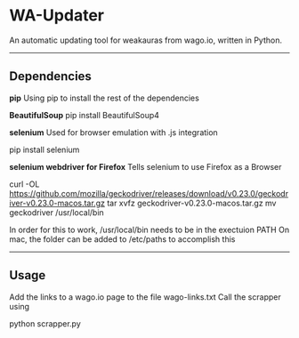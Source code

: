# WA-Updater

An automatic updating tool for weakauras from wago.io,
written in Python.

---

## Dependencies

**pip**
Using pip to install the rest of the dependencies

**BeautifulSoup**
pip install BeautifulSoup4

**selenium**
Used for browser emulation with .js integration

pip install selenium

**selenium webdriver for Firefox**
Tells selenium to use Firefox as a Browser

curl -OL https://github.com/mozilla/geckodriver/releases/download/v0.23.0/geckodriver-v0.23.0-macos.tar.gz 
tar xvfz geckodriver-v0.23.0-macos.tar.gz
mv geckodriver /usr/local/bin

In order for this to work, /usr/local/bin needs to be in the exectuion PATH
On mac, the folder can be added to /etc/paths to accomplish this

---

## Usage

Add the links to a wago.io page to the file wago-links.txt
Call the scrapper using

python scrapper.py
